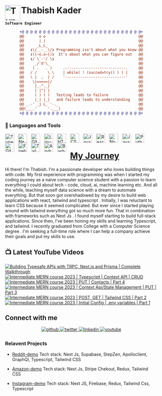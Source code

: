 # Thabish Kader <img align="left" alt="TypeScript" width="50px"  src="https://cdn.jsdelivr.net/gh/devicons/devicon/icons/coffeescript/coffeescript-original-wordmark.svg" />

**`Software Engineer`**

<div align="center">
  
```diff
+@ @ @ @ @ @ @ @ @ @ @ @ @ @ @ @ @ @ @ @ @ @ @ @ @ @ @ @+
@@       o o                                           @@
@@       | |                                           @@
@@      _L_L_                                          @@
@@   ❮\/__-__\/❯ Programming isn't about what you know @@
@@   ❮(|~o.o~|)❯  It's about what you can figure out   @@
@@   ❮/ \`-'/ \❯                                       @@
@@     _/`U'\_                                         @@
@@    ( .   . )     .----------------------------.     @@
@@   / /     \ \    | while( ! (succed=try() ) ) |     @@
@@   \ |  ,  | /    '----------------------------'     @@
@@    \|=====|/                                        @@
@@     |_.^._|                                         @@
@@     | |"| |                                         @@
@@     ( ) ( )   Testing leads to failure              @@
@@     |_| |_|   and failure leads to understanding    @@
@@ _.-' _j L_ '-._                                     @@
@@(___.'     '.___)                                    @@
+@ @ @ @ @ @ @ @ @ @ @ @ @ @ @ @ @ @ @ @ @ @ @ @ @ @ @ @+
```
  
</div>

### 🧰 Languages and Tools

<img align="left" alt="TypeScript" width="30px" style="padding-right:10px;" src="https://cdn.jsdelivr.net/gh/devicons/devicon/icons/typescript/typescript-plain.svg" />

<img align="left" alt="NextJS" width="30px" style="padding-right:10px;" src="https://cdn.jsdelivr.net/gh/devicons/devicon/icons/nextjs/nextjs-original.svg" />
<img align="left" alt="Git" width="30px" style="padding-right:10px;" src="https://cdn.jsdelivr.net/gh/devicons/devicon/icons/git/git-original.svg" />
<img align="left" alt="Linux" width="30px" style="padding-right:10px;" src="https://cdn.jsdelivr.net/gh/devicons/devicon/icons/linux/linux-original.svg" />
<img align="left" alt="HTML" width="30px" style="padding-right:10px;" src="https://cdn.jsdelivr.net/gh/devicons/devicon/icons/html5/html5-plain.svg" />
<img align="left" alt="CSS" width="30px" style="padding-right:10px;" src="https://cdn.jsdelivr.net/gh/devicons/devicon/icons/css3/css3-plain.svg" />
<img align="left" alt="JavaScript" width="30px" style="padding-right:10px;" src="https://cdn.jsdelivr.net/gh/devicons/devicon/icons/javascript/javascript-plain.svg" />
<img align="left" alt="React" width="30px" style="padding-right:10px;" src="https://cdn.jsdelivr.net/gh/devicons/devicon/icons/react/react-original.svg" />
<img align="left" alt="NodeJS" width="30px" style="padding-right:10px;" src="https://cdn.jsdelivr.net/gh/devicons/devicon/icons/nodejs/nodejs-original.svg" />
<img align="left" alt="Java" width="30px" style="padding-right:10px;" src="https://cdn.jsdelivr.net/gh/devicons/devicon/icons/java/java-original.svg"/>
<img align="left" alt="Python" width="30px" style="padding-right:10px;" src="https://cdn.jsdelivr.net/gh/devicons/devicon/icons/python/python-plain.svg" />

<img align="left" alt="GitHub" width="30px" style="padding-right:10px;" src="https://cdn.jsdelivr.net/gh/devicons/devicon/icons/github/github-original.svg" />
<img align="left" alt="Firebase" width="30px" style="padding-right:10px;" src="https://cdn.jsdelivr.net/gh/devicons/devicon/icons/firebase/firebase-plain-wordmark.svg" />
<img align="left" alt="Tailwind" width="30px" style="padding-right:10px;" src="https://cdn.jsdelivr.net/gh/devicons/devicon/icons/tailwindcss/tailwindcss-plain.svg" />
<img align="left" alt="AndroidStudio" width="30px" style="padding-right:10px;" src="https://cdn.jsdelivr.net/gh/devicons/devicon/icons/androidstudio/androidstudio-original.svg" />
<img align="left" alt="Bash" width="30px" style="padding-right:10px;" src="https://cdn.jsdelivr.net/gh/devicons/devicon/icons/bash/bash-original.svg" />
<br />

# [My Journey](https://my-portfolio-ivory-ten.vercel.app/)

Hi there! I'm Thabish. I'm a passionate developer who loves building
things with code. My first experience with programming
was when I started my coding journey as a naive computer
science student with a passion to learn everything I
could about tech - code, cloud, ai, machine learning
etc. And all the while, teaching myself data science
with a dream to automate everything. But that soon got
overshadowed by my desire to build web applications with react, tailwind and typescript
. Initially, I was reluctant to learn CSS because it
seemed complicated. But ever since I started playing
around with tailwind everything got so much more fun.
That in combination with frameworks such as Next Js . I
found myself starting to build full-stack applications.
Since then, I&apos;ve been honing my skills and learning
Typescript, and tailwind. I recently graduated from College with a
Computer Science degree
. I'm seeking a full-time role
where I can help a company achieve their goals and put
my skills to use.

## 📺 Latest YouTube Videos

<!-- BEGIN YOUTUBE-CARDS -->
[![Building Typesafe APIs with TRPC, Next.js and Prisma | Complete Walkthrough](https://ytcards.demolab.com/?id=TAkLj9q7SUM&title=Building+Typesafe+APIs+with+TRPC%2C+Next.js+and+Prisma+%7C+Complete+Walkthrough&lang=en&timestamp=1675222235&background_color=%230d1117&title_color=%23ffffff&stats_color=%23dedede&width=250 "Building Typesafe APIs with TRPC, Next.js and Prisma | Complete Walkthrough")](https://www.youtube.com/watch?v=TAkLj9q7SUM)
[![Intermediate MERN course 2023 | Typescript | Context API | CRUD](https://ytcards.demolab.com/?id=dOVcFaYj_zA&title=Intermediate+MERN+course+2023+%7C+Typescript+%7C+Context+API+%7C+CRUD&lang=en&timestamp=1675022416&background_color=%230d1117&title_color=%23ffffff&stats_color=%23dedede&width=250 "Intermediate MERN course 2023 | Typescript | Context API | CRUD")](https://www.youtube.com/watch?v=dOVcFaYj_zA)
[![Intermediate MERN course 2023 | PUT | Contacts |  Part 4](https://ytcards.demolab.com/?id=WizQLvPQO1w&title=Intermediate+MERN+course+2023+%7C+PUT+%7C+Contacts+%7C++Part+4&lang=en&timestamp=1674779408&background_color=%230d1117&title_color=%23ffffff&stats_color=%23dedede&width=250 "Intermediate MERN course 2023 | PUT | Contacts |  Part 4")](https://www.youtube.com/watch?v=WizQLvPQO1w)
[![Intermediate MERN course 2023 | Context Api/State Management | PUT | Part 3](https://ytcards.demolab.com/?id=RzmmHsnvZrQ&title=Intermediate+MERN+course+2023+%7C+Context+Api%2FState+Management+%7C+PUT+%7C+Part+3&lang=en&timestamp=1674417606&background_color=%230d1117&title_color=%23ffffff&stats_color=%23dedede&width=250 "Intermediate MERN course 2023 | Context Api/State Management | PUT | Part 3")](https://www.youtube.com/watch?v=RzmmHsnvZrQ)
[![Intermediate MERN course 2023 | POST, GET | Tailwind CSS | Part 2](https://ytcards.demolab.com/?id=_9PfwYAN-oM&title=Intermediate+MERN+course+2023+%7C+POST%2C+GET+%7C+Tailwind+CSS+%7C+Part+2&lang=en&timestamp=1673938808&background_color=%230d1117&title_color=%23ffffff&stats_color=%23dedede&width=250 "Intermediate MERN course 2023 | POST, GET | Tailwind CSS | Part 2")](https://www.youtube.com/watch?v=_9PfwYAN-oM)
[![Intermediate MERN course 2023 | Initial Config | .env variables | Part 1](https://ytcards.demolab.com/?id=Fx8m4-RMgMw&title=Intermediate+MERN+course+2023+%7C+Initial+Config+%7C+.env+variables+%7C+Part+1&lang=en&timestamp=1673569808&background_color=%230d1117&title_color=%23ffffff&stats_color=%23dedede&width=250 "Intermediate MERN course 2023 | Initial Config | .env variables | Part 1")](https://www.youtube.com/watch?v=Fx8m4-RMgMw)
<!-- END YOUTUBE-CARDS -->

## Connect with me

<div align="center">
<a href="https://github.com/Thabish-Kader/Thabish-Kader/" target="_blank">
<img src=https://img.shields.io/badge/github-%2324292e.svg?&style=for-the-badge&logo=github&logoColor=white alt=github style="margin-bottom: 5px;" />
</a>
<a href="https://twitter.com/DeveloperTak" target="_blank">
<img src=https://img.shields.io/badge/twitter-%2300acee.svg?&style=for-the-badge&logo=twitter&logoColor=white alt=twitter style="margin-bottom: 5px;" />
</a>
<a href="https://www.linkedin.com/in/thabish-a-kader-366447224/" target="_blank">
<img src=https://img.shields.io/badge/linkedin-%231E77B5.svg?&style=for-the-badge&logo=linkedin&logoColor=white alt=linkedin style="margin-bottom: 5px;" />
</a>
<a href="https://www.youtube.com/@developertak2634" target="_blank">
<img src=https://img.shields.io/badge/youtube-%2324292e.svg?&style=for-the-badge&logo=youtube&logoColor=red alt=youtube style="margin-bottom: 5px;" />
</a>
</div>

### Relavent Projects

-   [Reddit-demo](https://reddit-next-app.vercel.app/) Tech stack: Next Js, Supabase, StepZen, Apolloclient, GraphQl, Typescript, Tailwind CSS
-   [Amazon-demo](https://amazon-next-app-zqtc.vercel.app/) Tech stack: Next Js, Stripe Chekout, Redux, Tailwind CSS

-   [Instagram-demo](https://instagram-khaki-seven.vercel.app/) Tech stack: Next JS, Firebase, Redux, Tailwind Css, Typescript
